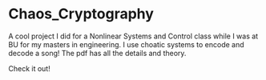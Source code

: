 # Chaos_Cryptography


A cool project I did for a Nonlinear Systems and Control class while I was at BU for my masters in engineering. I use choatic systems to encode and decode a song! The pdf has all the details and theory.

Check it out! 
